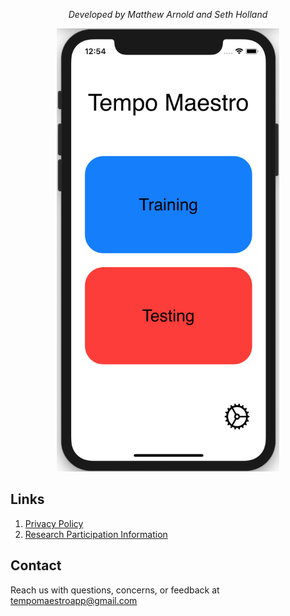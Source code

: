<p align="center"><i>Developed by Matthew Arnold and Seth Holland </i></p>  

<p align="center">
    <img src="https://raw.githubusercontent.com/Matthewa1999/TempoMaestro.webpage/gh-pages/MainMenu%20with%20phone.png" width="356" height="709">
</p>
  
## Links

1. [Privacy Policy](https://docs.google.com/document/d/1pLVJZvQfazcMCzxWOmAQlK_DPHsPbEvAzH2IgrO2_qc/edit?usp=sharing)
2. [Research Participation Information](https://docs.google.com/document/d/1WOaxTUNst4W-uyDBFxByjKSVoX0owtJlomTzUsOh-XQ/edit?usp=sharing)

## Contact

Reach us with questions, concerns, or feedback at [tempomaestroapp@gmail.com](mailto:tempomaestroapp@gmail.com)

